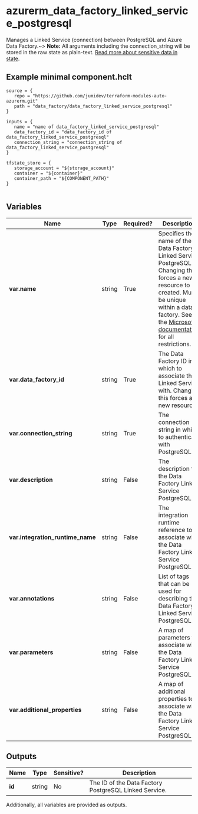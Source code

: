 # azurerm_data_factory_linked_service_postgresql

Manages a Linked Service (connection) between PostgreSQL and Azure Data Factory.~> **Note:** All arguments including the connection_string will be stored in the raw state as plain-text. [Read more about sensitive data in state](/docs/state/sensitive-data.html).

## Example minimal component.hclt

```hcl
source = {
   repo = "https://github.com/jumidev/terraform-modules-auto-azurerm.git" 
   path = "data_factory/data_factory_linked_service_postgresql" 
}

inputs = {
   name = "name of data_factory_linked_service_postgresql" 
   data_factory_id = "data_factory_id of data_factory_linked_service_postgresql" 
   connection_string = "connection_string of data_factory_linked_service_postgresql" 
}

tfstate_store = {
   storage_account = "${storage_account}" 
   container = "${container}" 
   container_path = "${COMPONENT_PATH}" 
}


```

## Variables

| Name | Type | Required? |  Description |
| ---- | ---- | --------- |  ----------- |
| **var.name** | string | True | Specifies the name of the Data Factory Linked Service PostgreSQL. Changing this forces a new resource to be created. Must be unique within a data factory. See the [Microsoft documentation](https://docs.microsoft.com/azure/data-factory/naming-rules) for all restrictions. | 
| **var.data_factory_id** | string | True | The Data Factory ID in which to associate the Linked Service with. Changing this forces a new resource. | 
| **var.connection_string** | string | True | The connection string in which to authenticate with PostgreSQL. | 
| **var.description** | string | False | The description for the Data Factory Linked Service PostgreSQL. | 
| **var.integration_runtime_name** | string | False | The integration runtime reference to associate with the Data Factory Linked Service PostgreSQL. | 
| **var.annotations** | string | False | List of tags that can be used for describing the Data Factory Linked Service PostgreSQL. | 
| **var.parameters** | string | False | A map of parameters to associate with the Data Factory Linked Service PostgreSQL. | 
| **var.additional_properties** | string | False | A map of additional properties to associate with the Data Factory Linked Service PostgreSQL. | 



## Outputs

| Name | Type | Sensitive? | Description |
| ---- | ---- | --------- | --------- |
| **id** | string | No  | The ID of the Data Factory PostgreSQL Linked Service. | 

Additionally, all variables are provided as outputs.
